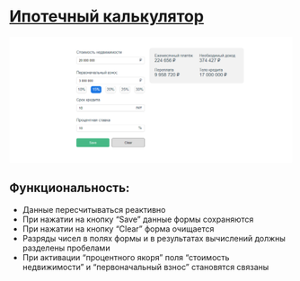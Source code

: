 # [Ипотечный калькулятор](https://agants.github.io/mortgage/)

![](image.jpg)

## Функциональность:
* Данные пересчитываться реактивно
* При нажатии на кнопку “Save” данные формы сохраняются
* При нажатии на кнопку “Clear” форма очищается
* Разряды чисел в полях формы и в результатах вычислений должны разделены пробелами
* При активации “процентного якоря” поля “стоимость недвижимости” и “первоначальный взнос” становятся связаны
